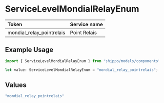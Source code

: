# ServiceLevelMondialRelayEnum

|Token | Service name|
|:---|:---|
| mondial_relay_pointrelais | Point Relais|


## Example Usage

```typescript
import { ServiceLevelMondialRelayEnum } from "shippo/models/components";

let value: ServiceLevelMondialRelayEnum = "mondial_relay_pointrelais";
```

## Values

```typescript
"mondial_relay_pointrelais"
```